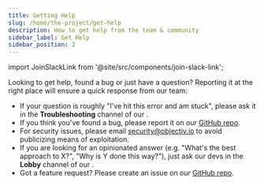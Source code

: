 ```yaml
---
title: Getting Help
slug: /home/the-project/get-help
description: How to get help from the team & community
sidebar_label: Get Help
sidebar_position: 2
---
```


import JoinSlackLink from '@site/src/components/join-slack-link';

Looking to get help, found a bug or just have a question? Reporting it at the right place will ensure a quick response from our team:

* If your question is roughly "I've hit this error and am stuck", please ask it in the **Troubleshooting** 
  channel of our <JoinSlackLink linkText='Slack community' trackingId='join-slack-troubleshooting' />.
* If you think you've found a bug, please report it on our 
  [GitHub repo](https://github.com/objectiv/objectiv-analytics/issues). 
* For security issues, please email [security@objectiv.io](mailto:security@objectiv.io) to avoid publicizing 
  means of exploitation.
* If you are looking for an opinionated answer (e.g. "What's the best approach to X?", "Why is Y done this 
  way?"), just ask our devs in the **Lobby** channel of our 
  <JoinSlackLink linkText='Slack community' trackingId='join-slack-lobby' />.
* Got a feature request? Please create an issue on our 
  [GitHub repo](https://github.com/objectiv/objectiv-analytics/issues).
  
